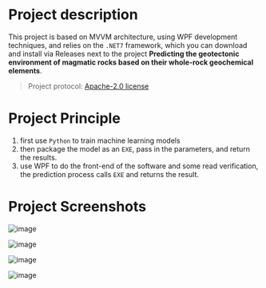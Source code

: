 # Project description

This project is based on MVVM architecture, using WPF development techniques, and relies on the `.NET7` framework, which you can download and install via Releases next to the project **Predicting the geotectonic environment of magmatic rocks based on their whole-rock geochemical elements**.

> Project protocol: [Apache-2.0 license](https://github.com/MaxwellLei/GeoTectAI/tree/v1.0.0.0#)

# Project Principle

1. first use `Python` to train machine learning models
2. then package the model as an `EXE`, pass in the parameters, and return the results.
3. use WPF to do the front-end of the software and some read verification, the prediction process calls `EXE` and returns the result.

# Project Screenshots

![image](https://github.com/MaxwellLei/GeoTectAI/assets/57181782/26ec2b65-765a-42c1-883a-d7cc79955460)

![image](https://github.com/MaxwellLei/GeoTectAI/assets/57181782/faa2022a-8648-479c-bb56-eec1cbfddca9)

![image](https://github.com/MaxwellLei/GeoTectAI/assets/57181782/68d9508f-c6a1-4047-89aa-7761a75c2908)

![image](https://github.com/MaxwellLei/GeoTectAI/assets/57181782/116d1065-a64c-448b-a495-5246da3ecea1)
